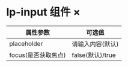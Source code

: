 # lp-input 组件  ×

属性参数     | 可选值
-------- | ----- 
placeholder | 请输入内容(默认)
focus(是否获取焦点) | false(默认)/true